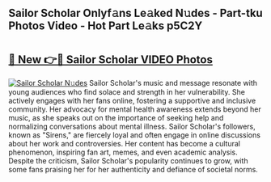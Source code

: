 ## Sailor Scholar Onlyf𝚊ns Le𝚊ked N𝚞des - Part-tku Photos Video - Hot Part Le𝚊ks p5C2Y

# <h2><a href="http://ac22340.deff.icu/?id=Sailor+Scholar">🔗 New 👉🔴 Sailor Scholar VIDEO Photos</a></h2>

[![Sailor Scholar N𝚞des](https://i.imgur.com/rIISA9y.gif)](http://ac22340.deff.icu/?id=Sailor+Scholar)
Sailor Scholar's music and message resonate with young audiences who find solace and strength in her vulnerability. She actively engages with her fans online, fostering a supportive and inclusive community. Her advocacy for mental health awareness extends beyond her music, as she speaks out on the importance of seeking help and normalizing conversations about mental illness. Sailor Scholar's followers, known as "Sirens," are fiercely loyal and often engage in online discussions about her work and controversies. Her content has become a cultural phenomenon, inspiring fan art, memes, and even academic analysis. Despite the criticism, Sailor Scholar's popularity continues to grow, with some fans praising her for her authenticity and defiance of societal norms.

